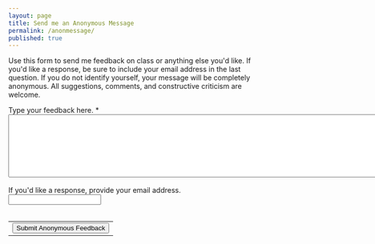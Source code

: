 ```yaml
---
layout: page
title: Send me an Anonymous Message
permalink: /anonmessage/
published: true
---
```

Use this form to send me feedback on class or anything else you'd like.  If you'd like a response, be sure to include your email address in the last question.  If you do not identify yourself, your message will be completely anonymous.  All suggestions, comments, and constructive criticism are welcome.

<ol role="list" class="ss-question-list" style="padding-left: 0;">
<div class="ss-form-question errorbox-good" role="listitem">
<div dir="auto" class="ss-item ss-item-required ss-paragraph-text"><div class="ss-form-entry">
<label class="ss-q-item-label" for="entry_2955050"><div class="ss-q-title">Type your feedback here.
<label for="itemView.getDomIdToLabel()" aria-label="(Required field)"></label>
<span class="ss-required-asterisk" aria-hidden="true">*</span></div>
<div class="ss-q-help ss-secondary-text" dir="auto"></div></label>
<textarea name="entry.2955050" rows="8" cols="100" class="ss-q-long" id="entry_2955050" dir="auto" aria-label="Type your feedback here.  " aria-required="true" required=""></textarea>
<div class="error-message" id="964147391_errorMessage"></div>
</div></div></div> <div class="ss-form-question errorbox-good" role="listitem">
<div dir="auto" class="ss-item  ss-text"><div class="ss-form-entry">

<br />
<label class="ss-q-item-label" for="entry_1000001"><div class="ss-q-title">If you&#39;d like a response, provide your email address.
</div>
<div class="ss-q-help ss-secondary-text" dir="auto"></div></label>
<input type="text" name="entry.1000001" value="" class="ss-q-short" id="entry_1000001" dir="auto" aria-label="If you&#39;d like a response, provide your email address.  " title="">
<div class="error-message" id="49145954_errorMessage"></div>
</div></div></div> <div class="errorbox-good" role="listitem">
<div dir="auto" class="ss-item  ss-section-header"><div class="ss-form-entry">
<div class="ss-section-description ss-no-ignore-whitespace"></div>
</div></div></div>
<input type="hidden" name="draftResponse" value="[,,&quot;5817155565133853645&quot;]
">
<input type="hidden" name="pageHistory" value="0">

<br />

<input type="hidden" name="fbzx" value="5817155565133853645">

<div class="ss-item ss-navigate"><table id="navigation-table"><tbody><tr><td class="ss-form-entry goog-inline-block" id="navigation-buttons" dir="ltr">
<input type="submit" name="submit" value="Submit Anonymous Feedback" id="ss-submit" class="jfk-button jfk-button-action ">
</td>
</tr></tbody></table></div></ol></form>


<!-- Form Redirect -->

<!-- Hidden iframe -->
<iframe name="secret-frame" width="0" height="0" border="0" style="display: none;"></iframe>

<!-- Script to redirect to a custom page -->
<script>
// replace "ss-submit" with the ID of your submit button
document.getElementById("ss-submit").addEventListener("click", function(){
  // adds a delay because the results page loads before the form has a chance to submit
  setTimeout(function() {
    // replace the url in quotes below to where you want to the user to be redirected to
    window.location = "http://www.google.com";
  }, 1000);
});
</script>

